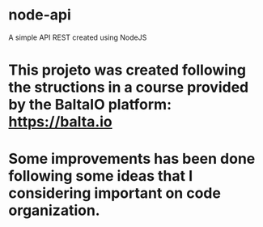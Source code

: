 # node-api
A simple API REST created using NodeJS

# This projeto was created following the structions in a course provided by the BaltaIO platform: https://balta.io

# Some improvements has been done following some ideas that I considering important on code organization.
